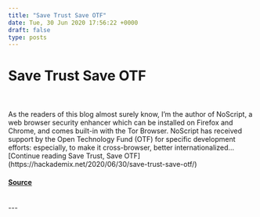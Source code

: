 ```yaml
---
title: "Save Trust Save OTF"
date: Tue, 30 Jun 2020 17:56:22 +0000
draft: false
type: posts
---
```

# Save Trust Save OTF

<br/>

<br/>
As the readers of this blog almost surely know, I’m the author of NoScript, a web browser security enhancer which can be installed on Firefox and Chrome, and comes built-in with the Tor Browser. NoScript has received support by the Open Technology Fund (OTF) for specific development efforts: especially, to make it cross-browser, better internationalized… [Continue reading Save Trust, Save OTF](https://hackademix.net/2020/06/30/save-trust-save-otf/)

#### [Source](https://hackademix.net/2020/06/30/save-trust-save-otf/)

<br/>
---
